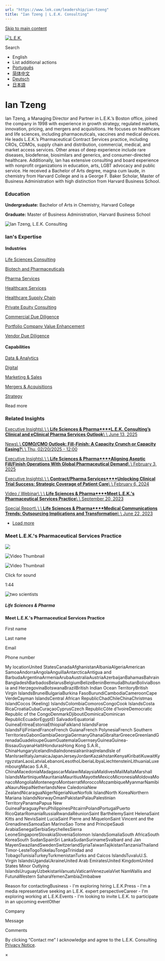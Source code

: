 ```yaml
---
url: "https://www.lek.com/leadership/ian-tzeng"
title: "Ian Tzeng | L.E.K. Consulting"
---
```


[Skip to main content](https://www.lek.com/leadership/ian-tzeng#main-content)

[![L.E.K.](https://www.lek.com/themes/lek/images/new-logo.svg)](https://www.lek.com/ "L.E.K.")

Search

- English
- List additional actions
- [Português](https://www.lek.com/pt-br/lek-brazil)
- [简体中文](https://www.lek.com/zh-hant/lek-china)
- [Deutsch](https://www.lek.com/de/lek-germany)
- [日本語](https://www.lek.com/ja/lek-japan)

# Ian Tzeng

Ian Tzeng, a Managing Director and Partner in L.E.K.’s Boston office, joined the company in 1998 with experience in growth strategy, regulated markets, innovation, pricing, and mergers and acquisitions. He focuses on healthcare and life sciences, including pharmaceuticals, vaccines and medical devices. He leads L.E.K.’s Pharmaceutical Contract Services practice, including CROs, CDMOs, supply chain and distribution, commercial, medical, and market access services. Other areas of deep experience include rare diseases, biodefense, biosimilars and generics, and consumer-directed healthcare. Additionally, Ian has extensive consulting and board experience with nonprofit organizations in education, arts, LGBT advocacy and public service. He received a Bachelor of Arts degree, magna cum laude, in chemistry from Harvard College and is a George F. Baker Scholar, Master of Business Administration with high distinction from Harvard Business School.

### Education

**Undergraduate:** Bachelor of Arts in Chemistry, Harvard College

**Graduate:** Master of Business Administration, Harvard Business School

![Ian Tzeng, L.E.K. Consulting](https://www.lek.com/sites/default/files/profile-images/ian-tzeng_web-gmc.jpg)

### Ian's Expertise

#### Industries

[Life Sciences Consulting](https://www.lek.com/industries/life-sciences-pharma)

[Biotech and Pharmaceuticals](https://www.lek.com/industries/life-sciences-pharma/biotech-pharmaceutical)

[Pharma Services](https://www.lek.com/industries/life-sciences-pharma/pharma-services)

[Healthcare Services](https://www.lek.com/industries/healthcare-services)

[Healthcare Supply Chain](https://www.lek.com/industries/healthcare-services/healthcare-supply-chain)

[Private Equity Consulting](https://www.lek.com/industries/private-equity-pe)

[Commercial Due Diligence](https://www.lek.com/industries/private-equity-pe/commercial-due-diligence-cdd)

[Portfolio Company Value Enhancement](https://www.lek.com/industries/private-equity-pe/portfolio-company-value-enhancement)

[Vendor Due Diligence](https://www.lek.com/industries/private-equity-pe/vendor-due-diligence-vdd)

#### Capabilities

[Data & Analytics](https://www.lek.com/capabilities/data-analytics)

[Digital](https://www.lek.com/capabilities/digital)

[Marketing & Sales](https://www.lek.com/capabilities/marketing-and-sales)

[Mergers & Acquisitions](https://www.lek.com/capabilities/mergers-acquisitions)

[Strategy](https://www.lek.com/capabilities/strategy)

Read more

### Related Insights

[Executive Insights\\
\\
\\
**Life Sciences & Pharma****L.E.K. Consulting’s Clinical and eClinical Pharma Services Outlook**\\
\\
June 13, 2025](https://www.lek.com/insights/hea/us/ei/lek-consultings-clinical-and-eclinical-pharma-services-outlook)

[News\\
\\
**CDMO/CMO Outlook: Fill-Finish: A Capacity Crunch or Capacity Easing?**\\
\\
Thu, 02/20/2025 - 12:00](https://www.lek.com/press/cdmocmo-outlook-fill-finish-capacity-crunch-or-capacity-easing)

[Executive Insights\\
\\
\\
**Life Sciences & Pharma****Aligning Aseptic Fill/Finish Operations With Global Pharmaceutical Demand**\\
\\
February 3, 2025](https://www.lek.com/insights/hea/us/ei/aligning-aseptic-fillfinish-operations-global-pharmaceutical-demand)

[Executive Insights\\
\\
\\
**Contract/Pharma Services****Unlocking Clinical Trial Success: Strategic Coverage of Patient Care**\\
\\
February 6, 2024](https://www.lek.com/insights/hea/us/ei/unlocking-clinical-trial-success-strategic-coverage-patient-care)

[Video / Webinar\\
\\
\\
**Life Sciences & Pharma****Meet L.E.K.'s Pharmaceutical Services Practice**\\
\\
September 20, 2023](https://www.lek.com/insights/hea/us/vd/meet-leks-pharmaceutical-services-practice)

[Special Report\\
\\
\\
**Life Sciences & Pharma****Medical Communications Trends: Outsourcing Implications and Transformation**\\
\\
June 22, 2023](https://www.lek.com/insights/hea/us/sr/medical-communications-trends-outsourcing-implications-and-transformation)

- [Load more](https://www.lek.com/leadership/ian-tzeng?page=1 "Load more items")

### Meet L.E.K.'s Pharmaceutical Services Practice

![](https://fast.wistia.com/embed/medias/kyxynp3yv7/swatch)

![Video Thumbnail](https://fast.wistia.com/embed/medias/kyxynp3yv7/swatch)

![Video Thumbnail](https://embed-ssl.wistia.com/deliveries/c8279ad32b87f947d3a7e460158b3b5b.webp?image_crop_resized=1280x720)

Click for sound

1:44

![two scientists](https://www.lek.com/sites/default/files/teaser-images/pharmaceuticals-services_teaser.jpg)

##### Life Sciences & Pharma

#### Meet L.E.K.'s Pharmaceutical Services Practice

First name

Last name

Email

Phone number

My locationUnited StatesCanadaAfghanistanAlbaniaAlgeriaAmerican SamoaAndorraAngolaAnguillaAntarcticaAntigua and BarbudaArgentinaArmeniaArubaAustraliaAustriaAzerbaijanBahamasBahrainBangladeshBarbadosBelarusBelgiumBelizeBeninBermudaBhutanBoliviaBosnia and HerzegovinaBotswanaBrazilBritish Indian Ocean TerritoryBritish Virgin IslandsBruneiBulgariaBurkina FasoBurundiCambodiaCameroonCape VerdeCayman IslandsCentral African RepublicChadChileChinaChristmas IslandCocos (Keeling) IslandsColombiaComorosCongoCook IslandsCosta RicaCroatiaCubaCuraçaoCyprusCzech RepublicCôte d’IvoireDemocratic Republic of the CongoDenmarkDjiboutiDominicaDominican RepublicEcuadorEgyptEl SalvadorEquatorial GuineaEritreaEstoniaEthiopiaFalkland IslandsFaroe IslandsFijiFinlandFranceFrench GuianaFrench PolynesiaFrench Southern TerritoriesGabonGambiaGeorgiaGermanyGhanaGibraltarGreeceGreenlandGrenadaGuadeloupeGuamGuatemalaGuernseyGuineaGuinea-BissauGuyanaHaitiHondurasHong Kong S.A.R., ChinaHungaryIcelandIndiaIndonesiaIranIraqIrelandIsle of ManIsraelItalyJamaicaJapanJerseyJordanKazakhstanKenyaKiribatiKuwaitKyrgyzstanLaosLatviaLebanonLesothoLiberiaLibyaLiechtensteinLithuaniaLuxembourgMacao S.A.R., ChinaMacedoniaMadagascarMalawiMalaysiaMaldivesMaliMaltaMarshall IslandsMartiniqueMauritaniaMauritiusMayotteMexicoMicronesiaMoldovaMonacoMongoliaMontenegroMontserratMoroccoMozambiqueMyanmarNamibiaNauruNepalNetherlandsNew CaledoniaNew ZealandNicaraguaNigerNigeriaNiueNorfolk IslandNorth KoreaNorthern Mariana IslandsNorwayOmanPakistanPalauPalestinian TerritoryPanamaPapua New GuineaParaguayPeruPhilippinesPitcairnPolandPortugalPuerto RicoQatarRomaniaRussiaRwandaRéunionSaint BarthélemySaint HelenaSaint Kitts and NevisSaint LuciaSaint Pierre and MiquelonSaint Vincent and the GrenadinesSamoaSan MarinoSao Tome and PrincipeSaudi ArabiaSenegalSerbiaSeychellesSierra LeoneSingaporeSlovakiaSloveniaSolomon IslandsSomaliaSouth AfricaSouth KoreaSouth SudanSpainSri LankaSudanSurinameSvalbard and Jan MayenSwazilandSwedenSwitzerlandSyriaTaiwanTajikistanTanzaniaThailandTimor-LesteTogoTokelauTongaTrinidad and TobagoTunisiaTurkeyTurkmenistanTurks and Caicos IslandsTuvaluU.S. Virgin IslandsUgandaUkraineUnited Arab EmiratesUnited KingdomUnited States Minor Outlying IslandsUruguayUzbekistanVanuatuVaticanVenezuelaViet NamWallis and FutunaWestern SaharaYemenZambiaZimbabwe

Reason for contactingBusiness - I'm exploring hiring L.E.K.Press - I'm a media representative seeking an L.E.K. expert perspectiveCareer - I'm exploring working at L.E.K.Events - I'm looking to invite L.E.K. to participate in an upcoming eventOther

Company

Message

Comments

By clicking “Contact me” I acknowledge and agree to the L.E.K. Consulting [Privacy Notice](https://www.lek.com/lek-consulting-privacy-policy).

×